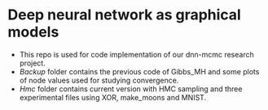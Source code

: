 # Deep neural network as graphical models

- This repo is used for code implementation of our dnn-mcmc research project.
- *Backup* folder contains the previous code of Gibbs_MH and some plots of node values used for studying convergence.
- *Hmc* folder contains current version with HMC sampling and three experimental files using XOR, make_moons and MNIST. 
